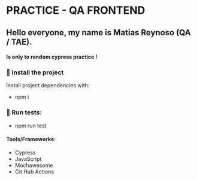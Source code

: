 # PRACTICE - QA FRONTEND

## Hello everyone, my name is Matias Reynoso (QA / TAE).

#### Is only to random cypress practice !


### 🚀 Install the project
Install project dependencies with:
- npm i

### 🚀 Run tests:
- npm run test

#### Tools/Frameworks:
- Cypress
- JavaScript
- Mochawesome
- Git Hub Actions
